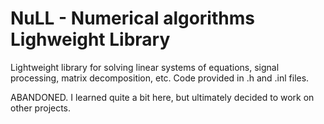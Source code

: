 NuLL - Numerical algorithms Lighweight Library
====

Lightweight library for solving linear systems of equations, signal processing, matrix decomposition, etc.
Code provided in .h and .inl files.


ABANDONED.
I learned quite a bit here, but ultimately decided to work on other projects.
